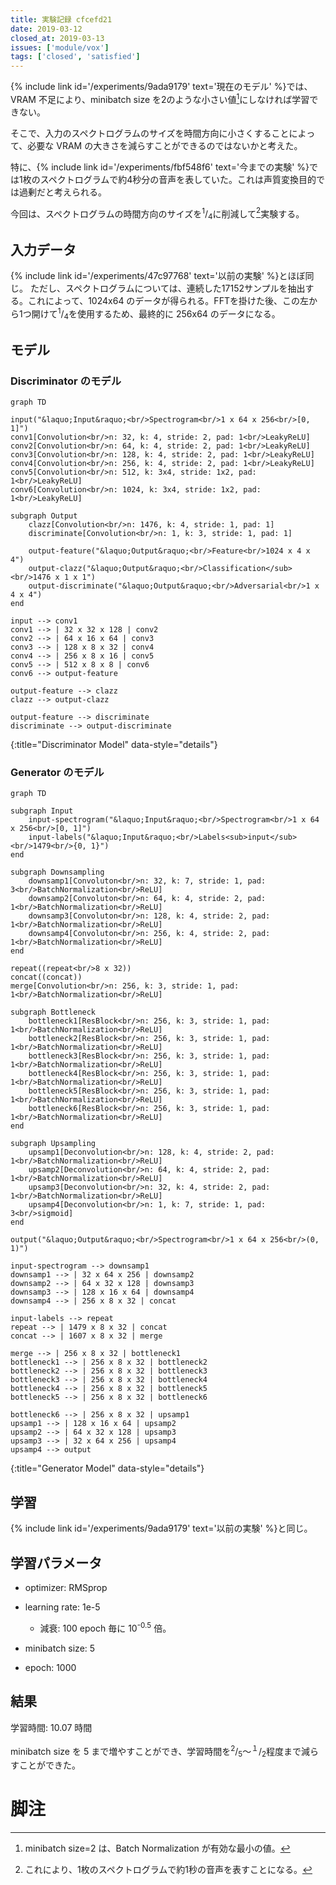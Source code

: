 ```yaml
---
title: 実験記録 cfcefd21
date: 2019-03-12
closed_at: 2019-03-13
issues: ['module/vox']
tags: ['closed', 'satisfied']
---
```


{% include link id='/experiments/9ada9179' text='現在のモデル' %}では、VRAM 不足により、minibatch size を2のような小さい値[^1]にしなければ学習できない。

そこで、入力のスペクトログラムのサイズを時間方向に小さくすることによって、必要な VRAM の大きさを減らすことができるのではないかと考えた。

特に、{% include link id='/experiments/fbf548f6' text='今までの実験' %}では1枚のスペクトログラムで約4秒分の音声を表していた。これは声質変換目的では過剰だと考えられる。

今回は、スペクトログラムの時間方向のサイズを<sup>1</sup>/<sub>4</sub>に削減して[^2]実験する。

## 入力データ ##

{% include link id='/experiments/47c97768' text='以前の実験' %}とほぼ同じ。
ただし、スペクトログラムについては、連続した17152サンプルを抽出する。これによって、1024x64 のデータが得られる。FFTを掛けた後、この左から1つ開けて<sup>1</sup>/<sub>4</sub>を使用するため、最終的に 256x64 のデータになる。

## モデル ##

### Discriminator のモデル ###

```mermaid
graph TD

input("&laquo;Input&raquo;<br/>Spectrogram<br/>1 x 64 x 256<br/>[0, 1]")
conv1[Convolution<br/>n: 32, k: 4, stride: 2, pad: 1<br/>LeakyReLU]
conv2[Convolution<br/>n: 64, k: 4, stride: 2, pad: 1<br/>LeakyReLU]
conv3[Convolution<br/>n: 128, k: 4, stride: 2, pad: 1<br/>LeakyReLU]
conv4[Convolution<br/>n: 256, k: 4, stride: 2, pad: 1<br/>LeakyReLU]
conv5[Convolution<br/>n: 512, k: 3x4, stride: 1x2, pad: 1<br/>LeakyReLU]
conv6[Convolution<br/>n: 1024, k: 3x4, stride: 1x2, pad: 1<br/>LeakyReLU]

subgraph Output
    clazz[Convolution<br/>n: 1476, k: 4, stride: 1, pad: 1]
    discriminate[Convolution<br/>n: 1, k: 3, stride: 1, pad: 1]

    output-feature("&laquo;Output&raquo;<br/>Feature<br/>1024 x 4 x 4")
    output-clazz("&laquo;Output&raquo;<br/>Classification</sub><br/>1476 x 1 x 1")
    output-discriminate("&laquo;Output&raquo;<br/>Adversarial<br/>1 x 4 x 4")
end

input --> conv1
conv1 --> | 32 x 32 x 128 | conv2
conv2 --> | 64 x 16 x 64 | conv3
conv3 --> | 128 x 8 x 32 | conv4
conv4 --> | 256 x 8 x 16 | conv5
conv5 --> | 512 x 8 x 8 | conv6
conv6 --> output-feature

output-feature --> clazz
clazz --> output-clazz

output-feature --> discriminate
discriminate --> output-discriminate
```
{:title="Discriminator Model" data-style="details"}

### Generator のモデル ###

```mermaid
graph TD

subgraph Input
    input-spectrogram("&laquo;Input&raquo;<br/>Spectrogram<br/>1 x 64 x 256<br/>[0, 1]")
    input-labels("&laquo;Input&raquo;<br/>Labels<sub>input</sub><br/>1479<br/>{0, 1}")
end

subgraph Downsampling
    downsamp1[Convoluton<br/>n: 32, k: 7, stride: 1, pad: 3<br/>BatchNormalization<br/>ReLU]
    downsamp2[Convoluton<br/>n: 64, k: 4, stride: 2, pad: 1<br/>BatchNormalization<br/>ReLU]
    downsamp3[Convoluton<br/>n: 128, k: 4, stride: 2, pad: 1<br/>BatchNormalization<br/>ReLU]
    downsamp4[Convoluton<br/>n: 256, k: 4, stride: 2, pad: 1<br/>BatchNormalization<br/>ReLU]
end

repeat((repeat<br/>8 x 32))
concat((concat))
merge[Convolution<br/>n: 256, k: 3, stride: 1, pad: 1<br/>BatchNormalization<br/>ReLU]

subgraph Bottleneck
    bottleneck1[ResBlock<br/>n: 256, k: 3, stride: 1, pad: 1<br/>BatchNormalization<br/>ReLU]
    bottleneck2[ResBlock<br/>n: 256, k: 3, stride: 1, pad: 1<br/>BatchNormalization<br/>ReLU]
    bottleneck3[ResBlock<br/>n: 256, k: 3, stride: 1, pad: 1<br/>BatchNormalization<br/>ReLU]
    bottleneck4[ResBlock<br/>n: 256, k: 3, stride: 1, pad: 1<br/>BatchNormalization<br/>ReLU]
    bottleneck5[ResBlock<br/>n: 256, k: 3, stride: 1, pad: 1<br/>BatchNormalization<br/>ReLU]
    bottleneck6[ResBlock<br/>n: 256, k: 3, stride: 1, pad: 1<br/>BatchNormalization<br/>ReLU]
end

subgraph Upsampling
    upsamp1[Deconvolution<br/>n: 128, k: 4, stride: 2, pad: 1<br/>BatchNormalization<br/>ReLU]
    upsamp2[Deconvolution<br/>n: 64, k: 4, stride: 2, pad: 1<br/>BatchNormalization<br/>ReLU]
    upsamp3[Deconvolution<br/>n: 32, k: 4, stride: 2, pad: 1<br/>BatchNormalization<br/>ReLU]
    upsamp4[Deconvolution<br/>n: 1, k: 7, stride: 1, pad: 3<br/>sigmoid]
end

output("&laquo;Output&raquo;<br/>Spectrogram<br/>1 x 64 x 256<br/>(0, 1)")

input-spectrogram --> downsamp1
downsamp1 --> | 32 x 64 x 256 | downsamp2
downsamp2 --> | 64 x 32 x 128 | downsamp3
downsamp3 --> | 128 x 16 x 64 | downsamp4
downsamp4 --> | 256 x 8 x 32 | concat

input-labels --> repeat
repeat --> | 1479 x 8 x 32 | concat
concat --> | 1607 x 8 x 32 | merge

merge --> | 256 x 8 x 32 | bottleneck1
bottleneck1 --> | 256 x 8 x 32 | bottleneck2
bottleneck2 --> | 256 x 8 x 32 | bottleneck3
bottleneck3 --> | 256 x 8 x 32 | bottleneck4
bottleneck4 --> | 256 x 8 x 32 | bottleneck5
bottleneck5 --> | 256 x 8 x 32 | bottleneck6

bottleneck6 --> | 256 x 8 x 32 | upsamp1
upsamp1 --> | 128 x 16 x 64 | upsamp2
upsamp2 --> | 64 x 32 x 128 | upsamp3
upsamp3 --> | 32 x 64 x 256 | upsamp4
upsamp4 --> output
```
{:title="Generator Model" data-style="details"}

## 学習 ##

{% include link id='/experiments/9ada9179' text='以前の実験' %}と同じ。

## 学習パラメータ ##

*   optimizer: RMSprop

*   learning rate: 1e-5

    *   減衰: 100 epoch 毎に 10<sup>-0.5</sup> 倍。

*   minibatch size: 5

*   epoch: 1000

## 結果 ##

学習時間: 10.07 時間

minibatch size を 5 まで増やすことができ、学習時間を<sup>2</sup>/<sub>5</sub>～<sup>１</sup>/<sub>2</sub>程度まで減らすことができた。


# 脚注 #

[^1]: minibatch size=2 は、Batch Normalization が有効な最小の値。

[^2]: これにより、1枚のスペクトログラムで約1秒の音声を表すことになる。
